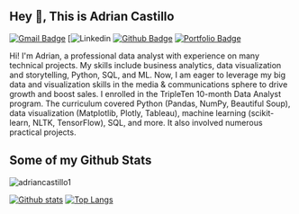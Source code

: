 ## Hey 👋, This is Adrian Castillo
[![Gmail Badge](https://img.shields.io/badge/-adriancastill290@gmail.com-c14438?style=flat&logo=Gmail&logoColor=white&link=mailto:adriancastill290@gmail.com)](mailto:adriancastill290@gmail.com) 
[![Linkedin](https://www.linkedin.com/in/adrian-castillo-/) [![Github Badge](https://img.shields.io/badge/-adriancastillo1-grey?style=flat&logo=github&logoColor=white&link=https://github.com/adriancastillo1/)](https://www.github.com/adriancastillo1/) [![Portfolio Badge](https://img.shields.io/badge/portfolio-web-blue?style=flat&link=https://github.com/adrian-castillo1/)](https://github.com/adrian-castillo1/) <p align='left'>Hi! I'm Adrian, a professional data analyst with experience on many technical projects. My skills include business analytics, data visualization and storytelling, Python, SQL, and ML. Now, I am eager to leverage my big data and visualization skills in the media & communications sphere to drive growth and boost sales. I enrolled in the TripleTen 10-month Data Analyst program. The curriculum covered Python (Pandas, NumPy, Beautiful Soup), data visualization (Matplotlib, Plotly, Tableau), machine learning (scikit-learn, NLTK, TensorFlow), SQL, and more. It also involved numerous practical projects.</p>
## Some of my Github Stats
<p align=left> <img src=https://komarev.com/ghpvc/?username=adriancastillo1 alt=adriancastillo1 /> </p>

[![Github stats](https://github-readme-stats.vercel.app/api?username=adriancastillo1&show_icons=true&include_all_commits=true)](https://github.com/adriancastillo1/github-readme-stats)
[![Top Langs](https://github-readme-stats.vercel.app/api/top-langs/?username=adriancastillo1&layout=compact)](https://github.com/adriancastillo1/github-readme-stats)
